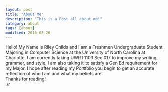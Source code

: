 ```yaml
---
layout: post
title: "About Me"
description: "This is a Post all about me!"
category: about
tags: [about]
modified: 2015-08-26
---
```

Hello! My Name is Riley Childs and I am a Freshmen Undergraduate Student Majoring in Computer Science at the University of North Carolina at Charlotte. I am currently taking UWRT1103 Sec 017 to improve my writing, grammer, and style. I am also taking it to satisfy a Gen Ed requirement for my Major. I hope after reading my Portfolio you begin to get an accurate reflection of who I am and what my beliefs are.<br />
Thanks for reading!<br />
./r